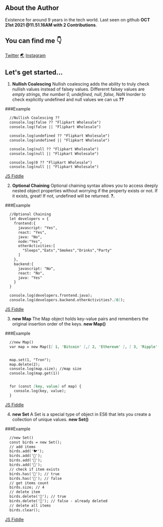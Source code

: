## About the Author

Existence for around 9 years in the tech world. Last seen on github **OCT 21st 2021 @11.51.16AM with 2 Contributions**.


## You can find me :point_down:

[Twitter](https://twitter.com/godfernThirteen)  [:earth_asia:](http://godfreyfernandes.com/)  [Instagram](https://www.instagram.com/godfern13/)


## Let's get started...

1. **Nullish Coalescing**
  Nullish coalescing adds the ability to truly check nullish values instead of falsey values.
  Differernt falsey values are _empty strings, the number 0, undefined, null, false, NaN_
  Inorder to check explicitly undefined and null values we can us **??**
  
  ###Example
 
  ```markdown
    //Nullish Coalescing ??
    console.log(false ?? "Flipkart Wholesale")
    console.log(false || "Flipkart Wholesale")

    console.log(undefined ?? "Flipkart Wholesale")
    console.log(undefined || "Flipkart Wholesale")

    console.log(null ?? "Flipkart Wholesale")
    console.log(null || "Flipkart Wholesale")

    console.log(0 ?? "Flipkart Wholesale")
    console.log(null || "Flipkart Wholesale") 
  ```
  
 [JS Fiddle](https://jsfiddle.net/godfern13/jw38poan/8/) 
 
 
 2. **Optional Chaining**
  Optional chaining syntax allows you to access deeply nested object properties without worrying if the property exists or not. 
  If it exists, great! If not, undefined will be returned. **?.**
  
  ###Example
 
  ```markdown
    //Optional Chaining
    let developers = {
      frontend:{
        javascript: "Yes",
        react: "Yes",
        java: "No",
        node:"Yes",
        otherActivities:[
          "Sleeps","Eats","Smokes","Drinks","Party"
        ]
      },
      backend:{
        javascript: "No",
        react: "No",
        java: "Yes"
      }
    }

    console.log(developers.frontend.java);
    console.log(developers.backend.otherActivities?.[0]); 
  ```
  
 [JS Fiddle](https://jsfiddle.net/godfern13/j2q5hy7z/7/) 
 
 
 3. **new Map**
  The Map object holds key-value pairs and remembers the original insertion order of the keys. **new Map()**
  
  ###Example
 
  ```markdown
    //new Map()
    var map = new Map([[ 1, 'Bitcoin' ],[ 2, 'Ethereum' ], [ 3, 'Ripple' ],[ 4, 'Litecoin' ]]);


    map.set(1, "Tron");
    map.delete(2); 
    console.log(map.size); //map size
    console.log(map.get(1)) 


    for (const [key, value] of map) {
      console.log(key, value);
    } 
  ```
  
 [JS Fiddle](https://jsfiddle.net/godfern13/yzfvdq7b/18/) 
 
 
 4. **new Set**
  A Set is a special type of object in ES6 that lets you create a collection of unique values. **new Set()**
  
  ###Example
 
  ```markdown
    //new Set()
    const birds = new Set();
    // add items
    birds.add('🐦');
    birds.add('🦉');
    birds.add('🦆');
    birds.add('🦅');
    // check if item exists
    birds.has('🦉'); // true
    birds.has('🐥'); // false
    // get items count
    birds.size; // 4
    // delete item
    birds.delete('🦆'); // true
    birds.delete('🦆'); // false - already deleted
    // delete all items
    birds.clear();
  ```
  
 [JS Fiddle](https://jsfiddle.net/godfern13/qLx7npfa/9/) 
 
 
 
